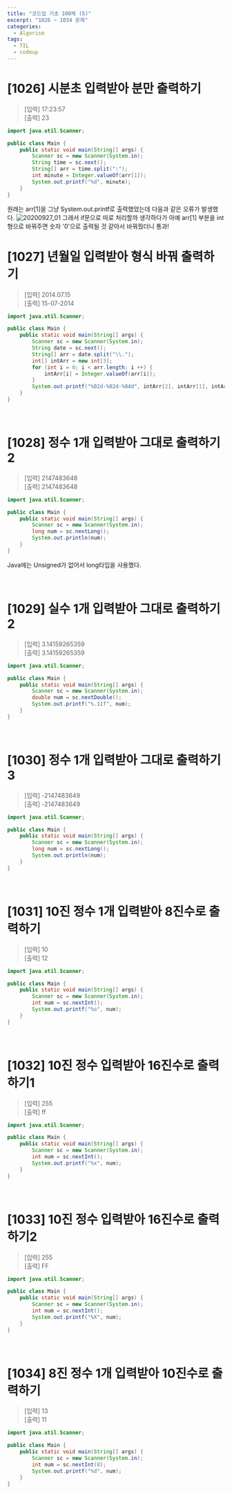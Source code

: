 ```yaml
---
title: "코드업 기초 100제 (5)"
excerpt: "1026 ~ 1034 문제"
categories: 
  - Algorism
tags: 
  - TIL
  - codeup
---
```

# [1026] 시분초 입력받아 분만 출력하기
> [입력] 17:23:57<br/>
  [출력] 23<br/>

``` java
import java.util.Scanner;

public class Main {
	public static void main(String[] args) {
		Scanner sc = new Scanner(System.in);
		String time = sc.next();
		String[] arr = time.split(":");
		int minute = Integer.valueOf(arr[1]);
		System.out.printf("%d", minute);
	}
}
```
원래는 arr[1]을 그냥 System.out.printf로 출력했었는데 다음과 같은 오류가 발생했다.
![20200927_01](https://user-images.githubusercontent.com/70805241/94882316-a2f35080-04a2-11eb-8b3f-b498f01579c6.JPG)
그래서 if문으로 따로 처리할까 생각하다가 아예 arr[1] 부분을 int형으로 바꿔주면 숫자 '0'으로 출력될 것 같아서 바꿔줬더니 통과!
<br/>

# [1027] 년월일 입력받아 형식 바꿔 출력하기
> [입력] 2014.07.15<br/>
  [출력] 15-07-2014<br/>

``` java
import java.util.Scanner;

public class Main {
	public static void main(String[] args) {
		Scanner sc = new Scanner(System.in);
		String date = sc.next();
		String[] arr = date.split("\\.");
		int[] intArr = new int[3];
		for (int i = 0; i < arr.length; i ++) {
			intArr[i] = Integer.valueOf(arr[i]);
		}
		System.out.printf("%02d-%02d-%04d", intArr[2], intArr[1], intArr[0]);
	}
}
```
<br/>

# [1028] 정수 1개 입력받아 그대로 출력하기2
> [입력] 2147483648<br/>
  [출력] 2147483648<br/>

```java
import java.util.Scanner;

public class Main {
	public static void main(String[] args) {
		Scanner sc = new Scanner(System.in);
		long num = sc.nextLong();
		System.out.println(num);
	}
}
```
Java에는 Unsigned가 없어서 long타입을 사용했다.

<br/>

# [1029] 실수 1개 입력받아 그대로 출력하기2
> [입력] 3.14159265359<br/>
  [출력] 3.14159265359<br/>

```java
import java.util.Scanner;

public class Main {
	public static void main(String[] args) {
		Scanner sc = new Scanner(System.in);
		double num = sc.nextDouble();
		System.out.printf("%.11f", num);
	}
}
```
<br/>

# [1030] 정수 1개 입력받아 그대로 출력하기3
> [입력] -2147483649<br/>
  [출력] -2147483649<br/>

```java
import java.util.Scanner;

public class Main {
	public static void main(String[] args) {
		Scanner sc = new Scanner(System.in);
		long num = sc.nextLong();
		System.out.println(num);
	}
}
```
<br/>

# [1031] 10진 정수 1개 입력받아 8진수로 출력하기
> [입력] 10<br/>
  [출력] 12<br/>

```java
import java.util.Scanner;

public class Main {
	public static void main(String[] args) {
		Scanner sc = new Scanner(System.in);
		int num = sc.nextInt();
		System.out.printf("%o", num);
	}
}
```
<br/>

# [1032] 10진 정수 입력받아 16진수로 출력하기1
> [입력] 255<br/>
  [출력] ff<br/>

```java
import java.util.Scanner;

public class Main {
	public static void main(String[] args) {
		Scanner sc = new Scanner(System.in);
		int num = sc.nextInt();
		System.out.printf("%x", num);
	}
}
```
<br/>

# [1033] 10진 정수 입력받아 16진수로 출력하기2
> [입력] 255<br/>
  [출력] FF<br/>

```java
import java.util.Scanner;

public class Main {
	public static void main(String[] args) {
		Scanner sc = new Scanner(System.in);
		int num = sc.nextInt();
		System.out.printf("%X", num);
	}
}
```
<br/>

# [1034] 8진 정수 1개 입력받아 10진수로 출력하기
> [입력] 13<br/>
  [출력] 11<br/>

```java
import java.util.Scanner;

public class Main {
	public static void main(String[] args) {
		Scanner sc = new Scanner(System.in);
		int num = sc.nextInt(8);
		System.out.printf("%d", num);
	}
}
```
<br/>